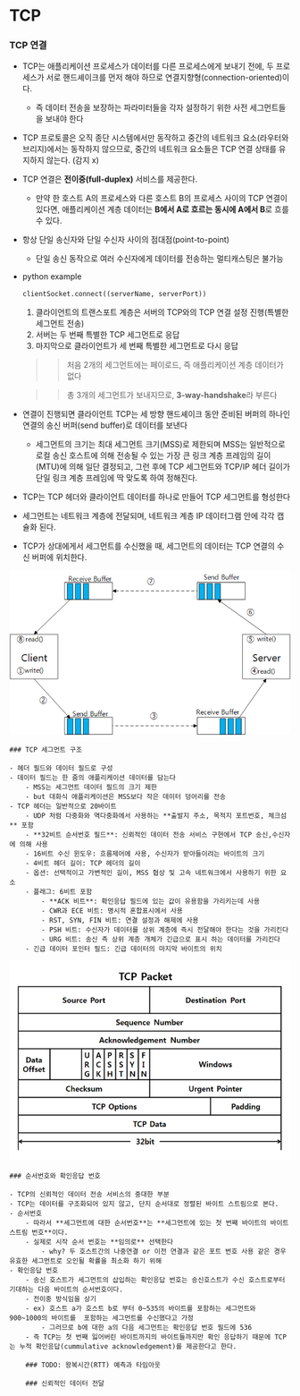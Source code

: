 # TCP

### TCP 연결

- TCP는 애플리케이션 프로세스가 데이터를 다른 프로세스에게 보내기 전에, 두 프로세스가 서로 핸드셰이크를 먼저 해야 하므로 연결지향형(connection-oriented)이다.
    - 즉 데이터 전송을 보장하는 파라미터들을 각자 설정하기 위한 사전 세그먼트들을 보내야 한다
- TCP 프로토콜은 오직 종단 시스템에서만 동작하고 중간의 네트워크 요소(라우터와 브리지)에서는 동작하지 않으므로, 중간의 네트워크 요소들은 TCP 연결 상태를 유지하지 않는다. (감지 x)
- TCP 연결은 **전이중(full-duplex)** 서비스를 제공한다.
    - 만약 한 호스트 A의 프로세스와 다른 호스트 B의 프로세스 사이의 TCP 연결이 있다면, 애플리케이션 계층 데이터는 **B에서 A로 흐르는 동시에 A에서 B**로 흐를 수 있다.
- 항상 단일 송신자와 단일 수신자 사이의 점대점(point-to-point)
    - 단일 송신 동작으로 여러 수신자에게 데이터를 전송하는 멀티캐스팅은 불가능
- python example

    ```python
    clientSocket.connect((serverName, serverPort))
    ```

    1. 클라이언트의 트랜스포트 계층은 서버의 TCP와의 TCP 연결 설정 진행(특별한 세그먼트 전송)
    2. 서버는 두 번째 특별한 TCP 세그먼트로 응답
    3. 마지막으로 클라이언트가 세 번째 특별한 세그먼트로 다시 응답

    >> 처음 2개의 세그먼트에는 페이로드, 즉 애플리케이션 계층 데이터가 없다

    >> 총 3개의 세그먼트가 보내지므로, **3-way-handshake**라 부른다

- 연결이 진행되면 클라이언트 TCP는 세 방향 핸드셰이크 동안 준비된 버퍼의 하나인 연결의 송신 버퍼(send buffer)로 데이터를 보낸다
    - 세그먼트의 크기는 최대 세그먼트 크기(MSS)로 제한되며 MSS는 일반적으로 로컬 송신 호스트에 의해 전송될 수 있는 가장 큰 링크 계층 프레임의 길이(MTU)에 의해 일단 결정되고, 그런 후에 TCP 세그먼트와 TCP/IP 헤더 길이가 단일 링크 계층 프레임에 딱 맞도록 하여 정해진다.
- TCP는 TCP 헤더와 클라이언트 데이터를 하나로 만들어 TCP 세그먼트를 형성한다
- 세그먼트는 네트워크 계층에 전달되며, 네트워크 계층 IP 데이터그램 안에 각각 캡슐화 된다.
- TCP가 상대에게서 세그먼트를 수신했을 때, 세그먼트의 데이터는 TCP 연결의 수신 버퍼에 위치한다.

![image_1](./tcp/tcp_1.png)

    ### TCP 세그먼트 구조

    - 헤더 필드와 데이터 필드로 구성
    - 데이터 필드는 한 줌의 애플리케이션 데이터를 담는다
        - MSS는 세그먼트 데이터 필드의 크기 제한
        - but 대화식 애플리케이션은 MSS보다 작은 데이터 덩어리를 전송
    - TCP 헤더는 일반적으로 20바이트
        - UDP 처럼 다중화와 역다중화에서 사용하는 **출발지 주소, 목적지 포트번호, 체크섬** 포함
        - **32비트 순서번호 필드**: 신뢰적인 데이터 전송 서비스 구현에서 TCP 송신,수신자에 의해 사용
        - 16비트 수신 윈도우: 흐름제어에 사용, 수신자가 받아들이려는 바이트의 크기
        - 4비트 헤더 길이: TCP 헤더의 길이
        - 옵션: 선택적이고 가변적인 길이, MSS 협상 및 고속 네트워크에서 사용하기 위한 요소
        - 플래그: 6비트 포함
            - **ACK 비트**: 확인응답 필드에 있는 값이 유용함을 가리키는데 사용
            - CWR과 ECE 비트: 명시적 혼합표시에서 사용
            - RST, SYN, FIN 비트: 연결 설정과 해제에 사용
            - PSH 비트: 수신자가 데이터를 상위 계층에 즉시 전달해야 한다는 것을 가리킨다
            - URG 비트: 송신 측 상위 계층 개체가 긴급으로 표시 하는 데이터를 가리킨다
        - 긴급 데이터 포인터 필드: 긴급 데이터의 마지막 바이트의 위치

![image_2](./tcp/tcp_2.png)

    ### 순서번호와 확인응답 번호

    - TCP의 신뢰적인 데이터 전송 서비스의 중대한 부분
    - TCP는 데이터를 구조화되어 있지 않고, 단지 순서대로 정렬된 바이트 스트림으로 본다.
    - 순서번호
        - 따라서 **세그먼트에 대한 순서번호**는 **세그먼트에 있는 첫 번째 바이트의 바이트 스트림 번호**이다.
        - 실제로 시작 순서 번호는 **임의로** 선택한다
            - why? 두 호스트간의 나중연결 or 이전 연결과 같은 포트 번호 사용 같은 경우 유효한 세그먼트로 오인될 확률을 최소화 하기 위해
    - 확인응답 번호
        - 송신 호스트가 세그먼트의 삽입하는 확인응답 번호는 송신호스트가 수신 호스트로부터 기대하는 다음 바이트의 순서번호이다.
        - 전이중 방식임을 상기
        - ex) 호스트 a가 호스트 b로 부터 0~535의 바이트를 포함하는 세그먼트와 900~1000의 바이트를  포함하는 세그먼트를 수신했다고 가정
            - 그러므로 b에 대한 a의 다음 세그먼트는 확인응답 번호 필드에 536
        - 즉 TCP는 첫 번째 잃어버린 바이트까지의 바이트들까지만 확인 응답하기 때문에 TCP는 누적 확인응답(cummulative acknowledgement)를 제공한다고 한다.

        ### TODO: 왕복시간(RTT) 예측과 타임아웃

        ### 신뢰적인 데이터 전달